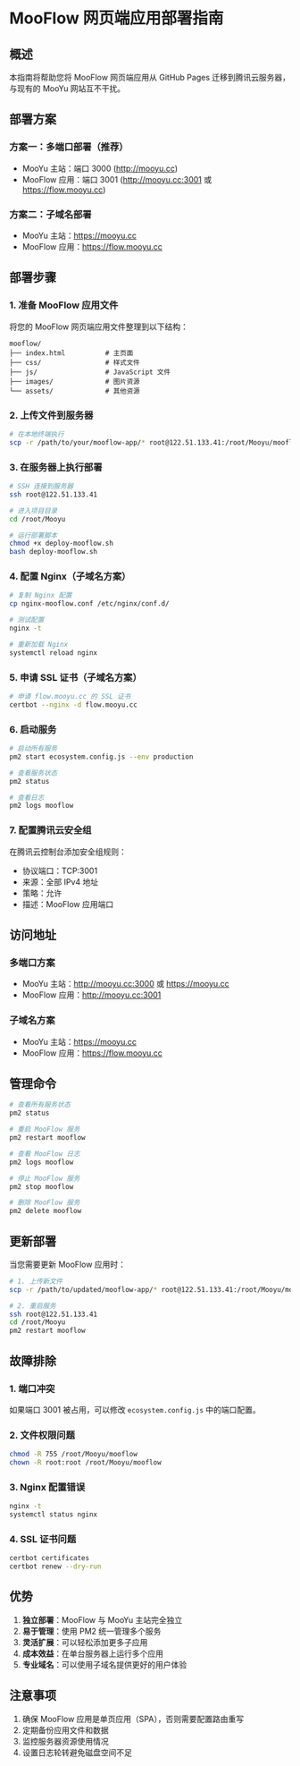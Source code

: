 # MooFlow 网页端应用部署指南

## 概述

本指南将帮助您将 MooFlow 网页端应用从 GitHub Pages 迁移到腾讯云服务器，与现有的 MooYu 网站互不干扰。

## 部署方案

### 方案一：多端口部署（推荐）
- MooYu 主站：端口 3000 (http://mooyu.cc)
- MooFlow 应用：端口 3001 (http://mooyu.cc:3001 或 https://flow.mooyu.cc)

### 方案二：子域名部署
- MooYu 主站：https://mooyu.cc
- MooFlow 应用：https://flow.mooyu.cc

## 部署步骤

### 1. 准备 MooFlow 应用文件

将您的 MooFlow 网页端应用文件整理到以下结构：
```
mooflow/
├── index.html          # 主页面
├── css/                # 样式文件
├── js/                 # JavaScript 文件
├── images/             # 图片资源
└── assets/             # 其他资源
```

### 2. 上传文件到服务器

```bash
# 在本地终端执行
scp -r /path/to/your/mooflow-app/* root@122.51.133.41:/root/Mooyu/mooflow/
```

### 3. 在服务器上执行部署

```bash
# SSH 连接到服务器
ssh root@122.51.133.41

# 进入项目目录
cd /root/Mooyu

# 运行部署脚本
chmod +x deploy-mooflow.sh
bash deploy-mooflow.sh
```

### 4. 配置 Nginx（子域名方案）

```bash
# 复制 Nginx 配置
cp nginx-mooflow.conf /etc/nginx/conf.d/

# 测试配置
nginx -t

# 重新加载 Nginx
systemctl reload nginx
```

### 5. 申请 SSL 证书（子域名方案）

```bash
# 申请 flow.mooyu.cc 的 SSL 证书
certbot --nginx -d flow.mooyu.cc
```

### 6. 启动服务

```bash
# 启动所有服务
pm2 start ecosystem.config.js --env production

# 查看服务状态
pm2 status

# 查看日志
pm2 logs mooflow
```

### 7. 配置腾讯云安全组

在腾讯云控制台添加安全组规则：
- 协议端口：TCP:3001
- 来源：全部 IPv4 地址
- 策略：允许
- 描述：MooFlow 应用端口

## 访问地址

### 多端口方案
- MooYu 主站：http://mooyu.cc:3000 或 https://mooyu.cc
- MooFlow 应用：http://mooyu.cc:3001

### 子域名方案
- MooYu 主站：https://mooyu.cc
- MooFlow 应用：https://flow.mooyu.cc

## 管理命令

```bash
# 查看所有服务状态
pm2 status

# 重启 MooFlow 服务
pm2 restart mooflow

# 查看 MooFlow 日志
pm2 logs mooflow

# 停止 MooFlow 服务
pm2 stop mooflow

# 删除 MooFlow 服务
pm2 delete mooflow
```

## 更新部署

当您需要更新 MooFlow 应用时：

```bash
# 1. 上传新文件
scp -r /path/to/updated/mooflow-app/* root@122.51.133.41:/root/Mooyu/mooflow/

# 2. 重启服务
ssh root@122.51.133.41
cd /root/Mooyu
pm2 restart mooflow
```

## 故障排除

### 1. 端口冲突
如果端口 3001 被占用，可以修改 `ecosystem.config.js` 中的端口配置。

### 2. 文件权限问题
```bash
chmod -R 755 /root/Mooyu/mooflow
chown -R root:root /root/Mooyu/mooflow
```

### 3. Nginx 配置错误
```bash
nginx -t
systemctl status nginx
```

### 4. SSL 证书问题
```bash
certbot certificates
certbot renew --dry-run
```

## 优势

1. **独立部署**：MooFlow 与 MooYu 主站完全独立
2. **易于管理**：使用 PM2 统一管理多个服务
3. **灵活扩展**：可以轻松添加更多子应用
4. **成本效益**：在单台服务器上运行多个应用
5. **专业域名**：可以使用子域名提供更好的用户体验

## 注意事项

1. 确保 MooFlow 应用是单页应用（SPA），否则需要配置路由重写
2. 定期备份应用文件和数据
3. 监控服务器资源使用情况
4. 设置日志轮转避免磁盘空间不足 